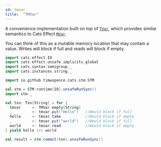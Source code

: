 ```yaml
---
id: tmvar
title:  "TMVar"
---
```


A convenience implementation built on top of [`TVar`](theory/tvar.md), which provides
similar semantics to Cats Effect [`MVar`](https://typelevel.org/cats-effect/concurrency/mvar.html).

You can think of this as a mutable memory location that may contain a value.
Writes will block if full and reads will block if empty.

```scala mdoc
import cats.effect.IO
import cats.effect.unsafe.implicits.global
import cats.syntax.semigroup._
import cats.instances.string._

import io.github.timwspence.cats.stm.STM

val stm = STM.runtime[IO].unsafeRunSync()
import stm._

val txn: Txn[String] = for {
  tmvar     <- TMVar.empty[String]
  _         <- tmvar.put("Hello")   //Would block if full
  hello     <- tmvar.take           //Would block if empty
  _         <- tmvar.put("world")   //Would block if full
  world     <- tmvar.read           //Would block if empty.
} yield hello |+| world

val result = stm.commit(txn).unsafeRunSync()
```
